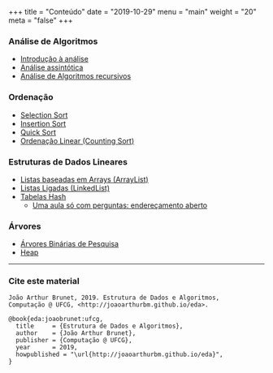 +++
title = "Conteúdo"
date = "2019-10-29"
menu = "main"
weight = "20"
meta = "false"
+++

### Análise de Algoritmos

* [Introdução à análise](http://joaoarthurbm.github.io/eda/posts/introducao-a-analise/)
* [Análise assintótica](http://joaoarthurbm.github.io/eda/posts/analise-assintotica/)
* [Análise de Algoritmos recursivos](http://joaoarthurbm.github.io/eda/posts/analise-algoritmos-recursivos)

### Ordenação
* [Selection Sort](http://joaoarthurbm.github.io/eda/posts/selection-sort)
* [Insertion Sort](http://joaoarthurbm.github.io/eda/posts/insertion-sort)
* [Quick Sort](http://joaoarthurbm.github.io/eda/posts/quick-sort)
* [Ordenação Linear (Counting Sort)](http://joaoarthurbm.github.io/eda/posts/ordenacao-linear)

### Estruturas de Dados Lineares
* [Listas baseadas em Arrays (ArrayList)](http://joaoarthurbm.github.io/eda/posts/arraylist)
* [Listas Ligadas (LinkedList)](http://joaoarthurbm.github.io/eda/posts/linkedlist)
* [Tabelas Hash](http://joaoarthurbm.github.io/eda/posts/hashtable)
    * [Uma aula só com perguntas: endereçamento aberto](http://joaoarthurbm.github.io/eda/posts/enderecamento-aberto-so-perguntas)

### Árvores
* [Árvores Binárias de Pesquisa](http://joaoarthurbm.github.io/eda/posts/bst)
* [Heap](//joaoarthurbm.github.io/eda/posts/heap)

***

### Cite este material

```
João Arthur Brunet, 2019. Estrutura de Dados e Algoritmos, 
Computação @ UFCG, <http://joaoarthurbm.github.io/eda>.
```

```
@book{eda:joaobrunet:ufcg,
  title     = {Estrutura de Dados e Algoritmos},
  author    = {João Arthur Brunet}, 
  publisher = {Computação @ UFCG},
  year      = 2019,
  howpublished = "\url{http://joaoarthurbm.github.io/eda}",
}
```
